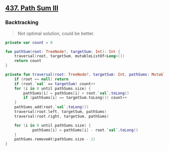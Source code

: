 ## [437. Path Sum III](https://leetcode.com/problems/path-sum-iii)

### Backtracking
> Not optimal solution, could be better.

```kotlin
private var count = 0

fun pathSum(root: TreeNode?, targetSum: Int): Int {
    traversal(root, targetSum, mutableListOf<Long>())
    return count
}

private fun traversal(root: TreeNode?, targetSum: Int, pathSums: MutableList<Long>) {
    if (root == null) return
    if (root.`val` == targetSum) count++
    for (i in 0 until pathSums.size) {
        pathSums[i] = pathSums[i] + root.`val`.toLong()
        if (pathSums[i] == targetSum.toLong()) count++
    }
    pathSums.add(root.`val`.toLong())
    traversal(root.left, targetSum, pathSums)
    traversal(root.right, targetSum, pathSums)

    for (i in 0 until pathSums.size) {
            pathSums[i] = pathSums[i] - root.`val`.toLong()
    }
    pathSums.removeAt(pathSums.size - 1)
}
```